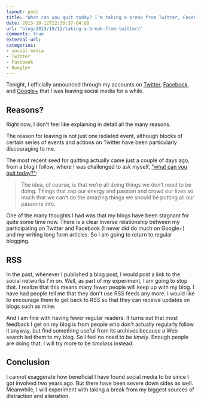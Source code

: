 ```yaml
---
layout: post
title: "What can you quit today? I'm taking a break from Twitter, Facebook, and Google+"
date: 2013-10-12T22:30:37-04:00
url: "blog/2013/10/12/taking-a-break-from-twitter/"
comments: true
external-url: 
categories:
- social media
- Twitter
- Facebook
- Google+
---
```

Tonight, I officially announced through my accounts on [Twitter](http://twitter.com/franklinchen), [Facebook](http://www.facebook.com/franklin.chen), and [Google+](http://gplus.to/FranklinChen) that I was leaving social media for a while.

## Reasons?

Right now, I don't feel like explaining in detail all the many reasons.

The reason for leaving is not just one isolated event, although blocks of certain series of events and actions on Twitter have been particularly discouraging to me.

The most recent seed for quitting actually came just a couple of days ago, from a blog I follow, where I was challenged to ask myself, ["what can you quit today?"](http://clairediazortiz.com/what-can-you-quit-today/):

<blockquote>
The idea, of course, is that we’re all doing things we don’t need to be doing. Things that zap our energy and passion and crowd our lives so much that we can’t do the amazing things we should be putting all our passions into.
</blockquote>

One of the many thoughts I had was that my blogs have been stagnant for quite some time now. There is a clear inverse relationship between my participating on Twitter and Facebook (I never did do much on Google+) and my writing long form articles. So I am going to return to regular blogging.

## RSS

In the past, whenever I published a blog post, I would post a link to the social networks I'm on. Well, as part of my experiment, I am going to stop that. I realize that this means many fewer people will keep up with my blog. I have had people tell me that they don't use RSS feeds any more. I would like to encourage them to get back to RSS so that they can receive updates on blogs such as mine.

And I am fine with having fewer regular readers. It turns out that most feedback I get on my blog is from people who don't actually regularly follow it anyway, but find something useful from its archives because a Web search led them to my blog. So I feel no need to be *timely*. Enough people are doing that. I will try more to be *timeless* instead.

## Conclusion

I cannot exaggerate how beneficial I have found social media to be since I got involved two years ago. But there have been severe down sides as well. Meanwhile, I will experiment with taking a break from my biggest sources of distraction and alienation.
